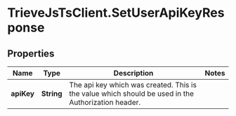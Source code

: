 # TrieveJsTsClient.SetUserApiKeyResponse

## Properties

Name | Type | Description | Notes
------------ | ------------- | ------------- | -------------
**apiKey** | **String** | The api key which was created. This is the value which should be used in the Authorization header. | 


